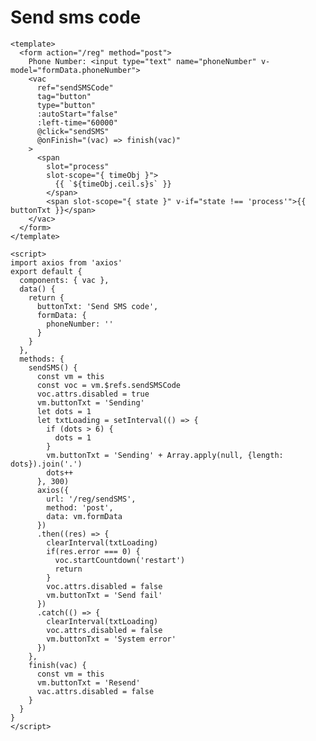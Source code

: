 # Send sms code

<template>
<ClientOnly>
  Phone Number: <input type="text" name="phoneNumber">
  <vac
    ref="sendSMSCode"
    tag="button"
    type="button"
    :autoStart="false"
    :left-time="6000"
    @click="sendSMS"
    @onFinish="(vac) => finish(vac)"
  >
    <span
      slot="process"
      slot-scope="{ timeObj }">
        {{ `${timeObj.ceil.s}s` }}
      </span>
      <span slot-scope="{ state }" v-if="state !== 'process'">{{ buttonTxt }}</span>
  </vac>
</ClientOnly>
</template>

``` vue
<template>
  <form action="/reg" method="post">
    Phone Number: <input type="text" name="phoneNumber" v-model="formData.phoneNumber">
    <vac
      ref="sendSMSCode"
      tag="button"
      type="button"
      :autoStart="false"
      :left-time="60000"
      @click="sendSMS"
      @onFinish="(vac) => finish(vac)"
    >
      <span
        slot="process"
        slot-scope="{ timeObj }">
          {{ `${timeObj.ceil.s}s` }}
        </span>
        <span slot-scope="{ state }" v-if="state !== 'process'">{{ buttonTxt }}</span>
    </vac>
  </form>
</template>

<script>
import axios from 'axios'
export default {
  components: { vac },
  data() {
    return {
      buttonTxt: 'Send SMS code',
      formData: {
        phoneNumber: ''
      }
    }
  },
  methods: {
    sendSMS() {
      const vm = this
      const voc = vm.$refs.sendSMSCode
      voc.attrs.disabled = true
      vm.buttonTxt = 'Sending'
      let dots = 1
      let txtLoading = setInterval(() => {
        if (dots > 6) {
          dots = 1
        }
        vm.buttonTxt = 'Sending' + Array.apply(null, {length: dots}).join('.')
        dots++
      }, 300)
      axios({
        url: '/reg/sendSMS',
        method: 'post',
        data: vm.formData
      })
      .then((res) => {
        clearInterval(txtLoading)
        if(res.error === 0) {
          voc.startCountdown('restart')
          return
        }
        voc.attrs.disabled = false
        vm.buttonTxt = 'Send fail'
      })
      .catch(() => {
        clearInterval(txtLoading)
        voc.attrs.disabled = false
        vm.buttonTxt = 'System error'
      })
    },
    finish(vac) {
      const vm = this
      vm.buttonTxt = 'Resend'
      vac.attrs.disabled = false
    }
  }
}
</script>
```

<script>
import vac from '../../vue-awesome-countdown.vue'
import axios from 'axios'
export default {
  components: { vac },
  data() {
    return {
      buttonTxt: 'Send SMS code'
    }
  },
  methods: {
    sendSMS() {
      const vm = this
      vm.$refs.sendSMSCode.attrs.disabled = true
      vm.buttonTxt = 'Sending'
      let dots = 1
      let txtLoading = setInterval(() => {
        if (dots > 6) {
          dots = 1
        }
        vm.buttonTxt = 'Sending' + Array.apply(null, {length: dots}).join('.')
        dots++
      }, 300)
      setTimeout(() => {
        clearInterval(txtLoading)
        vm.$refs.sendSMSCode.startCountdown('restart')
      }, 3000)
    },
    finish(vac) {
      const vm = this
      vm.buttonTxt = 'Resend'
      vac.attrs.disabled = false
    }
  }
}
</script>
